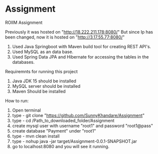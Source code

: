 # Assignment
ROIIM Assignment 

Previously it was hosted on "http://18.222.211.178:8080/"
But since Ip has been changed, now it is hosted on "http://3.17.55.77:8080/"

1. Used Java Springboot with Maven build tool for creating REST API's.
2. Used MySQL as an data base.
3. Used Spring Data JPA and Hibernate for accessing the tables in the databases.

Requiremnts for running this project

1. Java JDK 15 should be installed
2. MySQL server should be installed
3. Maven Should be installed

How to run:

1. Open terminal
2. type - git clone "https://github.com/SunnyKhandare/Assignment"
3. type - cd /Path_to_downloaded_folder/Assignment
4. create mysql user with username "root1" and password "root1@pass"
5. create database "Payment" under "root1"
5. type - mvn clean install
6. type - nohup java -jar target/Assignment-0.0.1-SNAPSHOT.jar
7. go to localhost:8080 and you will see it running.
